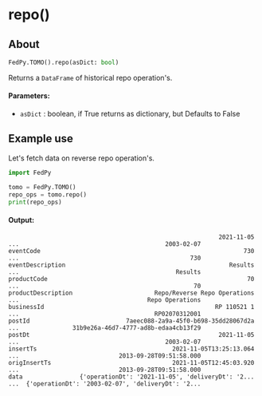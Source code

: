 # repo()

## About

``` python
FedPy.TOMO().repo(asDict: bool)
```

Returns a `DataFrame` of historical repo operation's.

#### Parameters:
- `asDict` : boolean, if True returns as dictionary, but Defaults to False

## Example use
Let's fetch data on reverse repo operation's. 
``` python
import FedPy

tomo = FedPy.TOMO()
repo_ops = tomo.repo()
print(repo_ops)
```

#### Output:
```
                                                           2021-11-05  ...                                         2003-02-07
eventCode                                                         730  ...                                                730
eventDescription                                              Results  ...                                            Results
productCode                                                        70  ...                                                 70
productDescription                       Repo/Reverse Repo Operations  ...                                    Repo Operations
businessId                                                RP 110521 1  ...                                      RP02070312001
postId                           7aeec088-2a9a-45f0-b698-35dd28067d2a  ...               31b9e26a-46d7-4777-ad8b-edaa4cb13f29
postDt                                                     2021-11-05  ...                                         2003-02-07
insertTs                                      2021-11-05T13:25:13.064  ...                            2013-09-28T09:51:58.000
origInsertTs                                  2021-11-05T12:45:03.920  ...                            2013-09-28T09:51:58.000
data                {'operationDt': '2021-11-05', 'deliveryDt': '2...  ...  {'operationDt': '2003-02-07', 'deliveryDt': '2...
```
